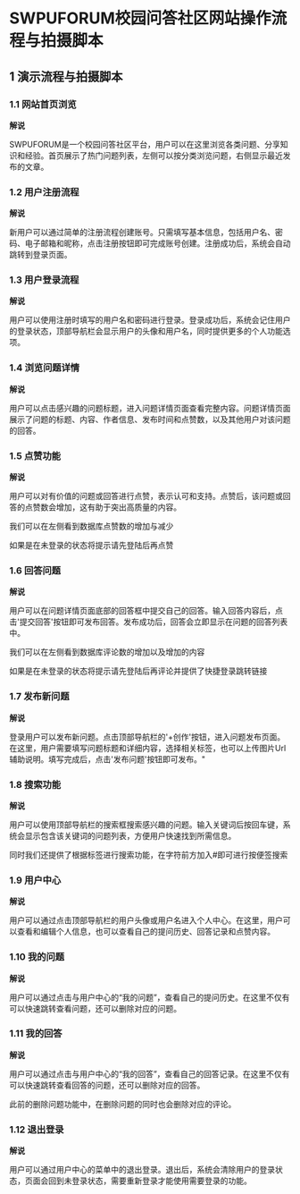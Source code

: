 # SWPUFORUM校园问答社区网站操作流程与拍摄脚本

  
 

## 1 演示流程与拍摄脚本


### 1.1 网站首页浏览





**解说**


SWPUFORUM是一个校园问答社区平台，用户可以在这里浏览各类问题、分享知识和经验。首页展示了热门问题列表，左侧可以按分类浏览问题，右侧显示最近发布的文章。

  

### 1.2 用户注册流程



**解说**

 新用户可以通过简单的注册流程创建账号。只需填写基本信息，包括用户名、密码、电子邮箱和昵称，点击注册按钮即可完成账号创建。注册成功后，系统会自动跳转到登录页面。

  

### 1.3 用户登录流程

  


**解说**

用户可以使用注册时填写的用户名和密码进行登录。登录成功后，系统会记住用户的登录状态，顶部导航栏会显示用户的头像和用户名，同时提供更多的个人功能选项。

  

### 1.4 浏览问题详情

  

**解说**

用户可以点击感兴趣的问题标题，进入问题详情页面查看完整内容。问题详情页面展示了问题的标题、内容、作者信息、发布时间和点赞数，以及其他用户对该问题的回答。


### 1.5 点赞功能

  


**解说**

用户可以对有价值的问题或回答进行点赞，表示认可和支持。点赞后，该问题或回答的点赞数会增加，这有助于突出高质量的内容。

我们可以在左侧看到数据库点赞数的增加与减少

如果是在未登录的状态将提示请先登陆后再点赞
  
### 1.6 回答问题




**解说**

用户可以在问题详情页面底部的回答框中提交自己的回答。输入回答内容后，点击'提交回答'按钮即可发布回答。发布成功后，回答会立即显示在问题的回答列表中。

我们可以在左侧看到数据库评论数的增加以及增加的内容

如果是在未登录的状态将提示请先登陆后再评论并提供了快捷登录跳转链接

### 1.7 发布新问题

  


**解说**

登录用户可以发布新问题。点击顶部导航栏的'+创作'按钮，进入问题发布页面。在这里，用户需要填写问题标题和详细内容，选择相关标签，也可以上传图片Url辅助说明。填写完成后，点击'发布问题'按钮即可发布。"

  



### 1.8 搜索功能



**解说**

用户可以使用顶部导航栏的搜索框搜索感兴趣的问题。输入关键词后按回车键，系统会显示包含该关键词的问题列表，方便用户快速找到所需信息。

同时我们还提供了根据标签进行搜索功能，在字符前方加入#即可进行按便签搜索

  

### 1.9 用户中心



**解说**

用户可以通过点击顶部导航栏的用户头像或用户名进入个人中心。在这里，用户可以查看和编辑个人信息，也可以查看自己的提问历史、回答记录和点赞内容。


### 1.10 我的问题

**解说**

用户可以通过点击与用户中心的“我的问题”，查看自己的提问历史。在这里不仅有可以快速跳转查看问题，还可以删除对应的问题。

### 1.11 我的回答

**解说**

用户可以通过点击与用户中心的“我的回答”，查看自己的回答记录。在这里不仅有可以快速跳转查看回答的问题，还可以删除对应的回答。

此前的删除问题功能中，在删除问题的同时也会删除对应的评论。

  

### 1.12 退出登录


**解说**

用户可以通过用户中心的菜单中的退出登录。退出后，系统会清除用户的登录状态，页面会回到未登录状态，需要重新登录才能使用需要登录的功能。

  

